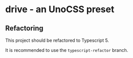 # drive - an UnoCSS preset

## Refactoring

This project should be refactored to Typescript 5.

It is recommended to use the `typescript-refactor` branch.
